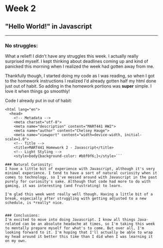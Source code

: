 # Week 2
## "Hello World!" in Javascript
---

### No struggles:
What a relief! I didn't have any struggles this week. I actually really surprised myself. I kept thinking about deadlines coming up and kind of panicked this morning when I realized the week had gotten away from me.

Thankfully though, I started doing my code as I was reading, so when I got to the homework instructions I realized I'd already gotten half my html done just out of habit. So adding in the homework portions was **super** simple. I love it when things go smoothly!

Code I already put in out of habit:
```
<html lang="en">
  <head>
    <!-- Metadata -->
    <meta charset="utf-8">
    <meta name="description" content="MART441 HW2">
    <meta name="author" content="Chelsey Hauge">
    <meta name="viewport" content="width=device-width, initial-scale=1.0">
    <!-- Title -->
    <title>MART441 Homework 2 - Javascript</title>
    <!-- Light Styling -->
    <style>body{background-color: #b8f0f6;}</style>```

### Natural Curiosity:
I have a little bit of experience with Javascript, although it's very minimal experience. I tend to have a sort of natural curiosity when it comes to technology, so I've messed around with Javascript in the past purely for curiosity's sake. Although that code had more to do with gaming, it was interesting (and frustrating) to learn.

I'm glad this week went really well though. Having a little bit of a break, especially after struggling with getting adjusted to a new schedule, is *really* nice.


### Conclusions:
I'm excited to move into doing Javascript. I know all things Java-related can be an absolute headache at times, so I'm taking this week to mentally prepare myself for what's to come. But over all, I'm looking forward to it. I'm hoping that I'll actually be able to wrap my head around it better this time than I did when I was learning it on my own.
